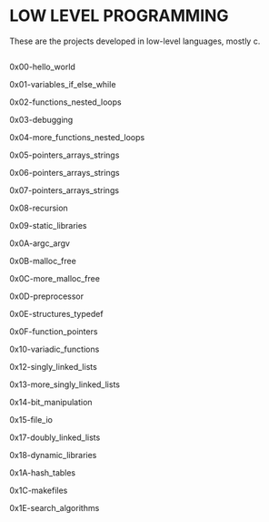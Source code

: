 <h1>LOW LEVEL PROGRAMMING</h1>

These are the projects developed in low-level languages, mostly c.

<img href="https://www.tuannguyen.tech/wp-content/uploads/2019/08/illustration-of-binary-code.jpeg">

0x00-hello_world

0x01-variables_if_else_while

0x02-functions_nested_loops

0x03-debugging

0x04-more_functions_nested_loops

0x05-pointers_arrays_strings

0x06-pointers_arrays_strings

0x07-pointers_arrays_strings

0x08-recursion

0x09-static_libraries

0x0A-argc_argv

0x0B-malloc_free

0x0C-more_malloc_free

0x0D-preprocessor

0x0E-structures_typedef

0x0F-function_pointers

0x10-variadic_functions

0x12-singly_linked_lists

0x13-more_singly_linked_lists

0x14-bit_manipulation

0x15-file_io

0x17-doubly_linked_lists

0x18-dynamic_libraries

0x1A-hash_tables

0x1C-makefiles

0x1E-search_algorithms
